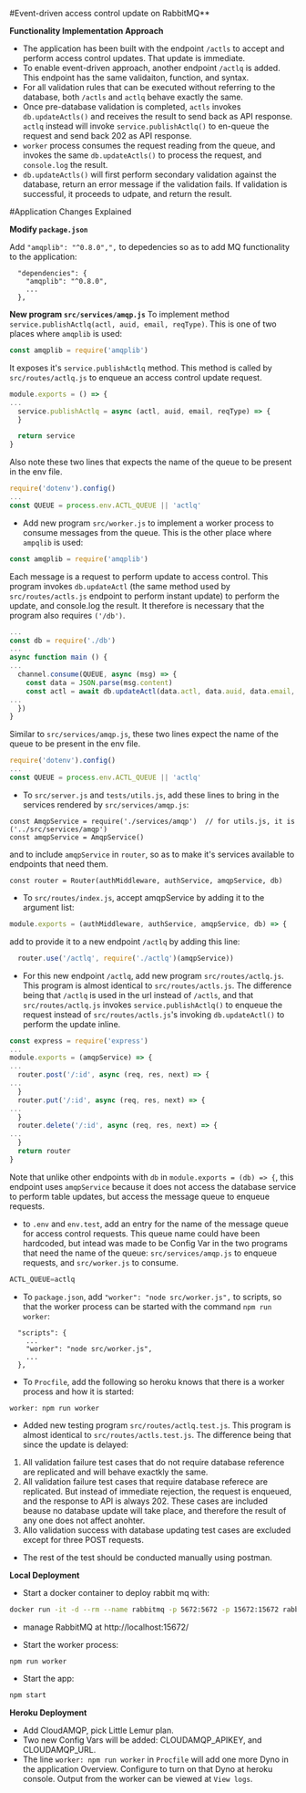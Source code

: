 #Event-driven access control update on RabbitMQ**

**Functionality Implementation Approach**
- The application has been built with the endpoint `/actls` to accept and perform access control updates.  That
  update is immediate.
- To enable event-driven approach, another endpoint `/actlq` is added.  This endpoint has the same validaiton,
  function, and syntax.
- For all validation rules that can be executed without referring to the database, both `/actls` and `actlq` 
  behave exactly the same.
- Once pre-database validation is completed, `actls` invokes `db.updateActls()` and receives the result to send back
  as API response.  `actlq` instead will invoke `service.publishActlq()` to en-queue the request and send back 202 
  as API response.
- `worker` process consumes the request reading from the queue, and invokes the same `db.updateActls()` to process
  the request, and `console.log` the result.
- `db.updateActls()` will first perform secondary validation against the database, return an error message if the 
  validation fails.  If validation is successful, it proceeds to udpate, and return the result.

#Application Changes Explained

**Modify  `package.json`**

Add `"amqplib": "^0.8.0",",` to depedencies so as to add MQ functionality to the application:
```
  "dependencies": {
    "amqplib": "^0.8.0",
	...
  },
```

**New program `src/services/amqp.js`**
To implement method `service.publishActlq(actl, auid, email, reqType)`.  This is one of two places where `amqplib` is used:
```js
const amqplib = require('amqplib')
```  

It exposes it's `service.publishActlq` method.  This method is called by `src/routes/actlq.js` to enqueue an access control 
update request.
```js
module.exports = () => {
...
  service.publishActlq = async (actl, auid, email, reqType) => {
  }

  return service
}
```

Also note these two lines that expects the name of the queue to be present in the env file.
```js
require('dotenv').config()
...
const QUEUE = process.env.ACTL_QUEUE || 'actlq'
```  

- Add new program `src/worker.js` to implement a worker process to consume messages from the queue.  This is the other place 
  where `ampqlib` is used:
```js
const amqplib = require('amqplib')
```  
  Each message is a request to perform update to access control.  This program invokes `db.updateActl` (the same method used 
  by `src/routes/actls.js` endpoint to perform instant update) to perform the update, and console.log the result.  It therefore
  is necessary that the program also requires `('/db')`.
```js
...
const db = require('./db')
...
async function main () {
...
  channel.consume(QUEUE, async (msg) => {
    const data = JSON.parse(msg.content)
    const actl = await db.updateActl(data.actl, data.auid, data.email, data.reqType)
...
  })
}
```
  Similar to `src/services/amqp.js`, these two lines expect the name of the queue to be present in the env file.
```js
require('dotenv').config()
...
const QUEUE = process.env.ACTL_QUEUE || 'actlq'
```  

  
- To `src/server.js` and `tests/utils.js`, add these lines to bring in the services rendered by `src/services/amqp.js`:
```
const AmqpService = require('./services/amqp')  // for utils.js, it is ('../src/services/amqp')
const amqpService = AmqpService()
```
  and to include `amqpService` in `router`, so as to make it's services available to endpoints that need them.
```
const router = Router(authMiddleware, authService, amqpService, db)
```

- To `src/routes/index.js`, accept amqpService by adding it to the argument list:
```js
module.exports = (authMiddleware, authService, amqpService, db) => {

```
  add to provide it to a new endpoint `/actlq` by adding this line: 
```js
  router.use('/actlq', require('./actlq')(amqpService))
```

- For this new endpoint `/actlq`, add new program `src/routes/actlq.js`.  This program is almost identical to `src/routes/actls.js`. 
  The difference being that `/actlq` is used in the url instead of `/actls`, and that `src/routes/actlq.js` 
  invokes `service.publishActlq()` to enqueue the request instead of `src/routes/actls.js`'s invoking `db.updateActl()` to perform 
  the update inline.
```js
const express = require('express')
...
module.exports = (amqpService) => {
...
  router.post('/:id', async (req, res, next) => {
...
  }
  router.put('/:id', async (req, res, next) => {
...
  }
  router.delete('/:id', async (req, res, next) => {
...
  }
  return router
}
```
  Note that unlike other endpoints with `db` in `module.exports = (db) => {`, this endpoint uses `amqpService` because it does
  not access the database service to perform table updates, but access the message queue to enqueue requests.

- to `.env` and `env.test`, add an entry for the name of the message queue for access control requests.  This queue name could 
  have been hardcoded, but intead was made to be Config Var in the two programs that need the name of the queue: `src/services/amqp.js` 
  to enqueue requests, and `src/worker.js` to consume.
```js
ACTL_QUEUE=actlq
```

- To `package.json`, add `"worker": "node src/worker.js",` to scripts, so that the worker process can be started with the 
  command `npm run worker`:
```
  "scripts": {
    ...
    "worker": "node src/worker.js",
    ...
  },
```

- To `Procfile`, add the following so heroku knows that there is a worker process and how it is started:
```
worker: npm run worker
```  

- Added new testing program `src/routes/actlq.test.js`.  This program is almost identical to `src/routes/actls.test.js`.  The 
  difference being that since the update is delayed:
1. All validation failure test cases that do not require database reference are replicated and will behave exactkly the same.
2. All validation failure test cases that require database referece are replicated.  But instead of immediate rejection, 
   the request is enqueued, and the response to API is always 202.  These cases are included beause no database 
   update will take place, and therefore the result of any one does not affect anohter.
3. Allo validation success with database updating test cases are excluded except for three POST requests.
- The rest of the test should be conducted manually using postman.

**Local Deployment**
- Start a docker container to deploy rabbit mq with:
```bash
docker run -it -d --rm --name rabbitmq -p 5672:5672 -p 15672:15672 rabbitmq:3-management
```
- manage RabbitMQ at http://localhost:15672/

- Start the worker process:
```bash
npm run worker
```

- Start the app:
```bash
npm start
```

**Heroku Deployment**

- Add CloudAMQP, pick Little Lemur plan.
- Two new Config Vars will be added: CLOUDAMQP_APIKEY, and CLOUDAMQP_URL.
- The line `worker: npm run worker` in `Procfile` will add one more Dyno in the application Overview.  Configure to 
  turn on that Dyno at heroku console.  Output from the worker can be viewed at `View logs`.
